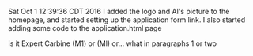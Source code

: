 Sat Oct  1 12:39:36 CDT 2016
	I added the logo and Al's picture to the homepage, and started setting up the application form link.
	I also started adding some code to the application.html page

is it Expert Carbine (M1) or (Ml) or... what in paragraphs 1 or two
